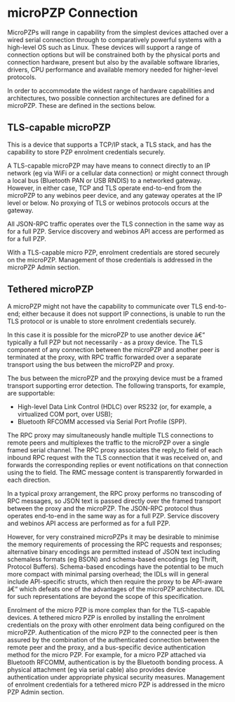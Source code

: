 microPZP Connection
===================

MicroPZPs will range in capability from the simplest devices attached over a wired serial connection through to comparatively powerful systems with a high-level OS such as Linux. These devices will support a range of connection options but will be constrained both by the physical ports and connection hardware, present but also by the available software libraries, drivers, CPU performance and available memory needed for higher-level protocols.

In order to accommodate the widest range of hardware capabilities and architectures, two possible connection architectures are defined for a microPZP. These are defined in the sections below.

TLS-capable microPZP
--------------------

This is a device that supports a TCP/IP stack, a TLS stack, and has the capability to store PZP enrolment credentials securely.

A TLS-capable microPZP may have means to connect directly to an IP network (eg via WiFi or a cellular data connection) or might connect through a local bus (Bluetooth PAN or USB RNDIS) to a networked gateway. However, in either case, TCP and TLS operate end-to-end from the microPZP to any webinos peer device, and any gateway operates at the IP level or below. No proxying of TLS or webinos protocols occurs at the gateway.

All JSON-RPC traffic operates over the TLS connection in the same way as for a full PZP. Service discovery and webinos API access are performed as for a full PZP.

With a TLS-capable micro PZP, enrolment credentials are stored securely on the microPZP. Management of those credentials is addressed in the microPZP Admin section.

Tethered microPZP
-----------------

A microPZP might not have the capability to communicate over TLS end-to-end; either because it does not support IP connections, is unable to run the TLS protocol or is unable to store enrolment credentials securely.

In this case it is possible for the microPZP to use another device â€“ typically a full PZP but not necessarily - as a proxy device. The TLS component of any connection between the microPZP and another peer is terminated at the proxy, with RPC traffic forwarded over a separate transport using the bus between the microPZP and proxy.

The bus between the microPZP and the proxying device must be a framed transport supporting error detection. The following transports, for example, are supportable:
* High-level Data Link Control (HDLC) over RS232 (or, for example, a virtualized COM port, over USB);
* Bluetooth RFCOMM accessed via Serial Port Profile (SPP).

The RPC proxy may simultaneously handle multiple TLS connections to remote peers and multiplexes the traffic to the microPZP over a single framed serial channel. The RPC proxy associates the reply_to field of each inbound RPC request with the TLS connection that it was received on, and forwards the corresponding replies or event notifications on that connection using the to field. The RMC message content is transparently forwarded in each direction.

In a typical proxy arrangement, the RPC proxy performs no transcoding of RPC messages, so JSON text is passed directly over the framed transport between the proxy and the microPZP. The JSON-RPC protocol thus operates end-to-end in the same way as for a full PZP. Service discovery and webinos API access are performed as for a full PZP.

However, for very constrained microPZPs it may be desirable to minimise the memory requirements of processing the RPC requests and responses; alternative binary encodings are permitted instead of JSON text including schemaless formats (eg BSON) and schema-based encodings (eg Thrift, Protocol Buffers). Schema-based encodings have the potential to be much more compact with minimal parsing overhead; the IDLs will in general include API-specific structs, which then require the proxy to be API-aware â€“ which defeats one of the advantages of the microPZP architecture. IDL for such representations are beyond the scope of this specification.

Enrolment of the micro PZP is more complex than for the TLS-capable devices. A tethered micro PZP is enrolled by installing the enrolment credentials on the proxy with other enrolment data being configured on the microPZP. Authentication of the micro PZP to the connected peer is then assured by the combination of the authenticated connection between the remote peer and the proxy, and a bus-specific device authentication method for the micro PZP. For example, for a micro PZP attached via Bluetooth RFCOMM, authentication is by the Bluetooth bonding process. A physical attachment (eg via serial cable) also provides device authentication under appropriate physical security measures. Management of enrolment credentials for a tethered micro PZP is addressed in the micro PZP Admin section.

